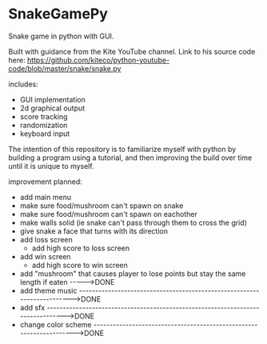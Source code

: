 # SnakeGamePy
Snake game in python with GUI.

Built with guidance from the Kite YouTube channel.
    Link to his source code here: https://github.com/kiteco/python-youtube-code/blob/master/snake/snake.py

includes:
- GUI implementation
- 2d graphical output
- score tracking
- randomization
- keyboard input

The intention of this repository is to familiarize myself with python by building a program using a tutorial, and then
improving the build over time until it is unique to myself.

improvement planned:
- add main menu
- make sure food/mushroom can't spawn on snake
- make sure food/mushroom can't spawn on eachother
- make walls solid (ie snake can't pass through them to cross the grid)
- give snake a face that turns with its direction
- add loss screen
    - add high score to loss screen
- add win screen
    - add high score to win screen
- add "mushroom" that causes player to lose points but stay the same length if eaten ----->DONE
- add theme music ------------------------------------------------------------------------>DONE
- add sfx -------------------------------------------------------------------------------->DONE
- change color scheme -------------------------------------------------------------------->DONE


